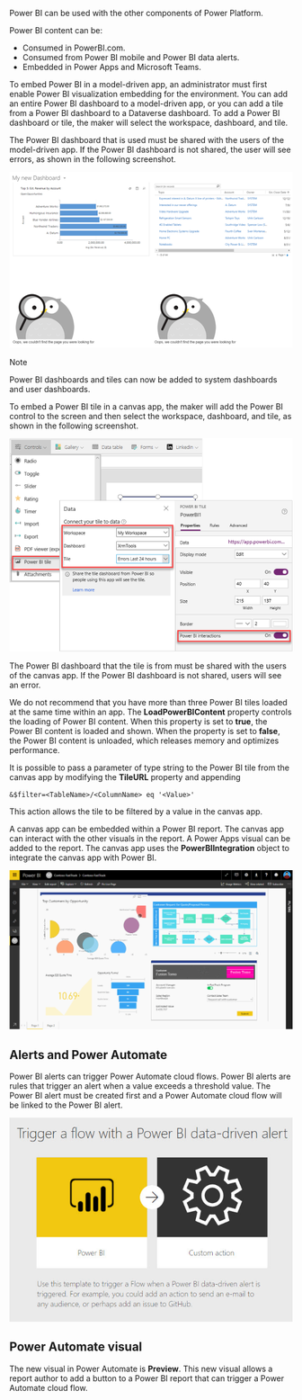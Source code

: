 Power BI can be used with the other components of Power Platform.

Power BI content can be:
- Consumed in PowerBI.com. 
- Consumed from Power BI mobile and Power BI data alerts.
- Embedded in Power Apps and Microsoft Teams.

To embed Power BI in a model-driven app, an administrator must first enable Power BI visualization embedding for the environment. You can add an entire Power BI dashboard to a model-driven app, or you can add a tile from a Power BI dashboard to a Dataverse dashboard. To add a Power BI dashboard or tile, the maker will select the workspace, dashboard, and tile.

The Power BI dashboard that is used must be shared with the users of the model-driven app. If the Power BI dashboard is not shared, the user will see errors, as shown in the following screenshot.

![Screenshot of Power BI tiles in a Dataverse dashboard.](../media/5-power-bi-in-model.png)

> [!NOTE]
> Power BI dashboards and tiles can now be added to system dashboards and user dashboards.

To embed a Power BI tile in a canvas app, the maker will add the Power BI control to the screen and then select the workspace, dashboard, and tile, as shown in the following screenshot.

![Screenshot of Power BI tiles added to a canvas app.](../media/5-power-bi-in-canvas.png)

The Power BI dashboard that the tile is from must be shared with the users of the canvas app. If the Power BI dashboard is not shared, users will see an error.

We do not recommend that you have more than three Power BI tiles loaded at the same time within an app. The **LoadPowerBIContent** property controls the loading of Power BI content. When this property is set to **true**, the Power BI content is loaded and shown. When the property is set to **false**, the Power BI content is unloaded, which releases memory and optimizes performance.

It is possible to pass a parameter of type string to the Power BI tile from the canvas app by modifying the **TileURL** property and appending 

```
&$filter=<TableName>/<ColumnName> eq '<Value>'
```
This action allows the tile to be filtered by a value in the canvas app.

A canvas app can be embedded within a Power BI report. The canvas app can interact with the other visuals in the report. A Power Apps visual can be added to the report. The canvas app uses the **PowerBIIntegration** object to integrate the canvas app with Power BI.

![Screenshot of canvas app embedded in Power BI.](../media/5-canvas-in-power-bi.gif)

## Alerts and Power Automate

Power BI alerts can trigger Power Automate cloud flows. Power BI alerts are rules that trigger an alert when a value exceeds a threshold value. The Power BI alert must be created first and a Power Automate cloud flow will be linked to the Power BI alert.

![Screenshot of Power BI alert flow template.](../media/5-alert-flow.jpg)

## Power Automate visual

The new visual in Power Automate is **Preview**. This new visual allows a report author to add a button to a Power BI report that can trigger a Power Automate cloud flow.
